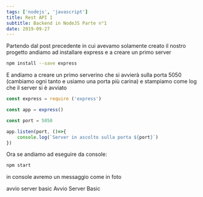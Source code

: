 ```yaml
---
tags: ['nodejs', 'javascript']
title: Rest API 1
subtitle: Backend in NodeJS Parte n°1
date: 2019-09-27
---
```

Partendo dal post precedente in cui avevamo solamente creato il nostro progetto andiamo ad installare express e a creare un primo server

```bash
npm install --save express
```

 E andiamo a creare un primo serverino che si avvierà sulla porta 5050 (cambiamo ogni tanto e usiamo una porta più carina) e stampiamo come log che il server si è avviato

```js
const express = require ('express')

const app = express()

const port = 5050

app.listen(port, ()=>{
    console.log(`Server in ascolto sulla porta ${port}`)
})
```
Ora se andiamo ad eseguire da console:
```bash
npm start
```
in console avremo un messaggio come in foto

avvio server basic
Avvio Server Basic
 